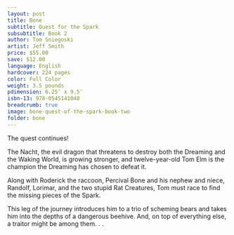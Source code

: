 ```yaml
---
layout: post
title: Bone
subtitle: Quest for the Spark
subsubtitle: Book 2
author: Tom Sniegoski
artist: Jeff Smith
price: $55.00
save: $12.00
language: English
hardcover: 224 pages
color: Full Color
weight: 3.5 pounds
pdimension: 6.25″ x 9.5″
isbn-13: 978-0545141048
breadcrumb: true
image: bone-quest-of-the-spark-book-two
folder: bone
---
```


The quest continues!

The Nacht, the evil dragon that threatens to destroy both the Dreaming and the Waking World, is growing stronger, and twelve-year-old Tom Elm is the champion the Dreaming has chosen to defeat it. 

Along with Roderick the raccoon, Percival Bone and his nephew and niece, Randolf, Lorimar, and the two stupid Rat Creatures, Tom must race to find the missing pieces of the Spark. 

This leg of the journey introduces him to a trio of scheming bears and takes him into the depths of a dangerous beehive. And, on top of everything else, a traitor might be among them. . . 